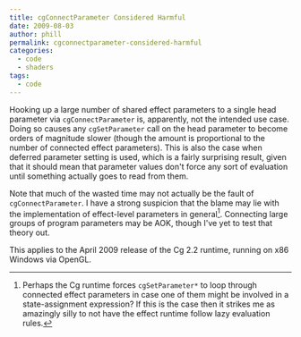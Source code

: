 ```yaml
---
title: cgConnectParameter Considered Harmful
date: 2009-08-03
author: phill
permalink: cgconnectparameter-considered-harmful
categories:
  - code
  - shaders
tags:
  - code
---
```

Hooking up a large number of shared effect parameters to a single head parameter via `cgConnectParameter` is, apparently, not the intended use case. Doing so causes any `cgSetParameter` call on the head parameter to become orders of magnitude slower (though the amount is proportional to the number of connected effect parameters). This is also the case when deferred parameter setting is used, which is a fairly surprising result, given that it should mean that parameter values don't force any sort of evaluation until something actually goes to read from them.

Note that much of the wasted time may not actually be the fault of `cgConnectParameter`. I have a strong suspicion that the blame may lie with the implementation of effect-level parameters in general[^1]. Connecting large groups of program parameters may be AOK, though I've yet to test that theory out.

This applies to the April 2009 release of the Cg 2.2 runtime, running on x86 Windows via OpenGL.

[^1]: Perhaps the Cg runtime forces `cgSetParameter*` to loop through connected effect parameters in case one of them might be involved in a state-assignment expression? If this is the case then it strikes me as amazingly silly to not have the effect runtime follow lazy evaluation rules.